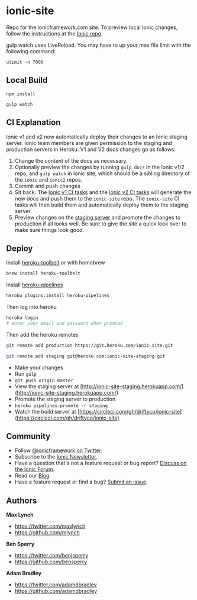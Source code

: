 ionic-site
==========

Repo for the ionicframework.com site.  To preview local Ionic changes, follow the instructions at the [Ionic repo](https://github.com/driftyco/ionic#documentation).


gulp watch uses LiveReload. You may have to up your max file limit with the following command:

    ulimit -n 7000


## Local Build

    npm install

    gulp watch



## CI Explanation

Ionic v1 and v2 now automatically deploy their changes to an Ionic staging server. Ionic team members are given permission to the staging and production servers in Heroku. V1 and V2 docs changes go as follows:

1. Change the content of the docs as necessary.
2. Optionally preview the changes by running `gulp docs` in the Ionic v1/2 repo, and `gulp watch` in ionic site, which should be a sibling directory of the `ionic` and `ionic2` repos.
3. Commit and push changes
4. Sit back. The [Ionic v1 CI tasks](https://circleci.com/gh/driftyco/ionic) and the [Ionic v2 CI tasks](https://circleci.com/gh/driftyco/ionic2) will generate the new docs and push them to the `ionic-site` repo. The `ionic-site` CI tasks will then build them and automatically deploy them to the staging server.
5. Preview changes on the [staging server](http://ionic-site-staging.herokuapp.com/) and promote the changes to production if all looks well. Be sure to give the site a quick look over to make sure things look good.


## Deploy

Install [heroku-toolbelt](https://toolbelt.heroku.com/) or with homebrew

```bash
brew install heroku-toolbelt
```

Install [heroku-pipelines](https://devcenter.heroku.com/articles/pipelines)

```bash
heroku plugins:install heroku-pipelines
```

Then log into heroku

```bash
heroku login
# enter your email and password when promted
```

Then add the heroku remotes

```bash
git remote add production https://git.heroku.com/ionic-site.git
```

```bash
git remote add staging git@heroku.com:ionic-site-staging.git
```


- Make your changes
- Run `gulp`
- `git push origin master`
- View the staging server at [http://ionic-site-staging.herokuapp.com/](http://ionic-site-staging.herokuapp.com/)
- Promote the staging server to production
- `heroku pipelines:promote -r staging`
- Watch the build server at [https://circleci.com/gh/driftyco/ionic-site](https://circleci.com/gh/driftyco/ionic-site)


## Community

* Follow [@ionicframework on Twitter](https://twitter.com/ionicframework).
* Subscribe to the [Ionic Newsletter](http://ionicframework.com/subscribe/).
* Have a question that's not a feature request or bug report? [Discuss on the Ionic Forum](http://forum.ionicframework.com/).
* Read our [Blog](http://ionicframework.com/blog/).
* Have a feature request or find a bug? [Submit an issue](https://github.com/driftyco/ionic/issues).


## Authors

**Max Lynch**

+ <https://twitter.com/maxlynch>
+ <https://github.com/mlynch>

**Ben Sperry**

+ <https://twitter.com/benjsperry>
+ <https://github.com/bensperry>

**Adam Bradley**

+ <https://twitter.com/adamdbradley>
+ <https://github.com/adamdbradley>
